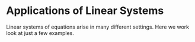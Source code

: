 Applications of Linear Systems
=======================

Linear systems of equations arise in many different settings.  Here we work look at just a few examples.




